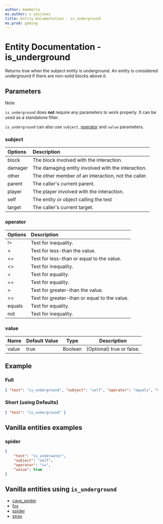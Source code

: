 ```yaml
---
author: mammerla
ms.author: v-josjones
title: Entity Documentation - is_underground
ms.prod: gaming
---
```


# Entity Documentation - is_underground

Returns true when the subject entity is underground. An entity is considered underground if there are non-solid blocks above it.

## Parameters

> [!Note]
> `is_underground` does **not** require any parameters to work properly. It can be used as a standalone filter.
>
>`is_underground` can also use `subject`, [operator](../Definitions/NestedTables/operator.md) and `value` parameters.

### subject

| Options| Description |
|:-----------|:-----------|
| block| The block involved with the interaction. |
| damager| The damaging entity involved with the interaction. |
| other| The other member of an interaction, not the caller. |
| parent| The caller's current parent. |
| player| The player involved with the interaction. |
| self| The entity or object calling the test |
| target| The caller's current target. |

### operator

| Options| Description |
|:-----------|:-----------|
| !=| Test for inequality. |
| <| Test for less-than the value. |
| <=| Test for less-than or equal to the value. |
| <>| Test for inequality. |
| =| Test for equality. |
| ==| Test for equality. |
| >| Test for greater-than the value. |
| >=| Test for greater-than or equal to the value. |
| equals| Test for equality. |
| not| Test for inequality. |

### value

|Name |Default Value  |Type  |Description  |
|---------|---------|---------|---------|
|value |true |Boolean |(Optional) true or false. |

## Example

### Full

```json
{ "test": "is_underground", "subject": "self", "operator": "equals", "value": "true"}
```

### Short (using Defaults)

```json
{ "test": "is_underground" }
```

## Vanilla entities examples

### spider

```json
{
    "test": "is_underwater",
    "subject": "self",
    "operator": "==",
    "value": true
}
```

## Vanilla entities using `is_underground`

- [cave_spider](../../../../Source/VanillaBehaviorPack_Snippets/entities/cave_spider.md)
- [fox](../../../../Source/VanillaBehaviorPack_Snippets/entities/fox.md)
- [spider](../../../../Source/VanillaBehaviorPack_Snippets/entities/spider.md)
- [stray](../../../../Source/VanillaBehaviorPack_Snippets/entities/stray.md)
